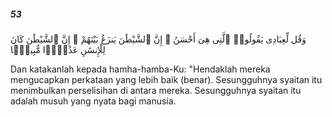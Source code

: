 ##### 53

<span class="ayah">وَقُل لِّعِبَادِى يَقُولُوا۟ ٱلَّتِى هِىَ أَحْسَنُ ۚ إِنَّ ٱلشَّيْطَٰنَ يَنزَغُ بَيْنَهُمْ ۚ إِنَّ ٱلشَّيْطَٰنَ كَانَ لِلْإِنسَٰنِ عَدُوًّۭا مُّبِينًۭا</span>

<span class="ayah_translation">Dan katakanlah kepada hamha-hamba-Ku: "Hendaklah mereka mengucapkan perkataan yang lebih baik (benar). Sesungguhnya syaitan itu menimbulkan perselisihan di antara mereka. Sesungguhnya syaitan itu adalah musuh yang nyata bagi manusia.</span>
